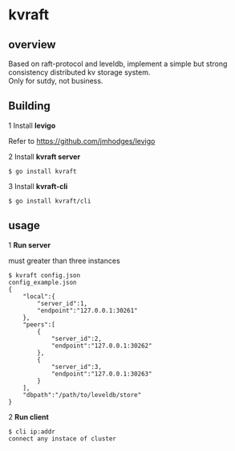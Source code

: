 # kvraft #
## overview ##
Based on raft-protocol and leveldb, implement a simple but strong consistency distributed kv storage system.</br>
Only for sutdy, not business.

## Building ##
1 Install **levigo**

Refer to https://github.com/jmhodges/levigo

2 Install **kvraft server**
<pre><code>$ go install kvraft
</code></pre>
	
3 Install **kvraft-cli**
<pre><code>$ go install kvraft/cli
</code></pre>

## usage ##
1 **Run server**

must greater than three instances
<pre><code>$ kvraft config.json
config_example.json
{
    "local":{
        "server_id":1,
        "endpoint":"127.0.0.1:30261"
    },
    "peers":[
        {
            "server_id":2,
            "endpoint":"127.0.0.1:30262"
        },
        {
            "server_id":3,
            "endpoint":"127.0.0.1:30263"
        }
    ],
    "dbpath":"/path/to/leveldb/store"
}
</code></pre>
2 **Run client**
<pre><code>$ cli ip:addr
connect any instace of cluster
</code></pre>


